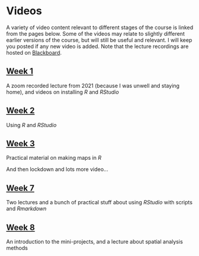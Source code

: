 # Videos
A variety of video content relevant to different stages of the course is linked from the pages below. Some of the videos may relate to slightly different earlier versions of the course, but will still be useful and relevant. I will keep you posted if any new video is added. Note that the lecture recordings are hosted on [Blackboard](https://blackboard.vuw.ac.nz "VUW Blackboard").

## [Week 1](video-indexes/week01.md)
A zoom recorded lecture from 2021 (because I was unwell and staying home), and videos on installing _R_ and _RStudio_

## [Week 2](video-indexes/week02.md)
Using _R_ and _RStudio_

## [Week 3](video-indexes/week03.md)
Practical material on making maps in _R_

And then lockdown and lots more video...

## [Week 7](video-indexes/week07.md)
Two lectures and a bunch of practical stuff about using _RStudio_ with scripts and _Rmarkdown_

## [Week 8](video-indexes/week08.md)
An introduction to the mini-projects, and a lecture about spatial analysis methods

